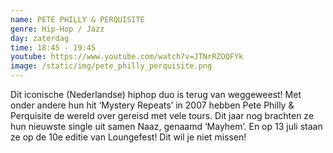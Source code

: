 ```yaml
---
name: PETE PHILLY & PERQUISITE
genre: Hip-Hop / Jazz
day: zaterdag
time: 18:45 - 19:45
youtube: https://www.youtube.com/watch?v=JTNrRZOQFYk
image: /static/img/pete_philly_perquisite.png
---
```

Dit iconische (Nederlandse) hiphop duo is terug van weggeweest! Met onder andere hun hit ‘Mystery Repeats’ in 2007 hebben Pete Philly & Perquisite de wereld over gereisd met vele tours. Dit jaar nog brachten ze hun nieuwste single uit samen Naaz, genaamd ‘Mayhem’. 
En op 13 juli staan ze op de 10e editie van Loungefest! Dit wil je niet missen!